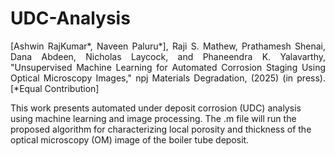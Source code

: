 # UDC-Analysis

<p align="justify" markdown="1">
[Ashwin RajKumar*, Naveen Paluru*], Raji S. Mathew, Prathamesh Shenai, Dana Abdeen, Nicholas Laycock, 
and Phaneendra K. Yalavarthy, "Unsupervised Machine Learning for Automated Corrosion Staging Using 
Optical Microscopy Images," npj Materials Degradation, (2025) (in press). [*Equal Contribution]  </p>


<p align="justify" markdown="1">

This work presents automated under deposit corrosion (UDC) analysis using machine learning and image 
processing. The .m file will run the proposed algorithm for characterizing local porosity and 
thickness of the optical microscopy (OM) image of the boiler tube deposit.

 </p>
